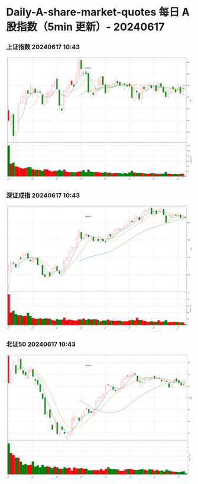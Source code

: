 
# Daily-A-share-market-quotes 每日 A 股指数（5min 更新）- 20240617

### 上证指数 20240617 10:43
![](./fig/2024/6/20240617-sh000001.png)

### 深证成指 20240617 10:43
![](./fig/2024/6/20240617-sz399001.png)

### 北证50 20240617 10:43
![](./fig/2024/6/20240617-bj899050.png)
